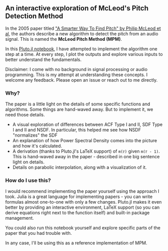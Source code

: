 ## An interactive exploration of McLeod's Pitch Detection Method

In the 2005 paper titled ["A Smarter Way To Find Pitch" by Philip McLeod et al](https://citeseerx.ist.psu.edu/document?repid=rep1&type=pdf&doi=60dd4c01f687858a5fbf6c021920c56247bcf2db#page=1.74), the authors describe a new algorithm to detect the pitch from an audio signal. This is named the **McLeod Pitch Method (MPM)**.

In this [Pluto.jl notebook](https://plutojl.org/), I have attempted to implement the algorithm one step at a time. At every step, I plot the outputs and explore various inputs to better understand the fundamentals.

Disclaimer: I come with no background in signal processing or audio programming. This is my attempt at understanding these concepts. I welcome any feedback. Please open an issue or reach out to me directly.

### Why?

The paper is a little light on the details of some specific functions and algorithms. Some things are hand-waved away. But to implement it, we need those details.
- A visual exploration of differences between ACF Type I and II, SDF Type I and II and NSDF. In particular, this helped me see how NSDF "normalizes" the SDF
- An explanation of how Power Spectral Density comes into the picture and how it's calculated.
- A derivation (thanks to Pluto.jl's LaTeX support) of `m(𝜏)` given `m(𝜏 - 1)`. This is hand-waved away in the paper - described in one big sentence light on details.
- Details on parabolic interpolation, along with a visualization of it.

### How do I use this?

I would recommend implementing the paper yourself using the approach I took. Julia is a great language for implementing papers - you can write formulas almost one-to-one with only a few changes. Pluto.jl makes it even better by providing an interactive environment, LaTeX support (so you can derive equations right next to the function itself) and built-in package management.

You could also run this notebook yourself and explore specific parts of the paper that you had trouble with.

In any case, I'll be using this as a reference implementation of MPM.
